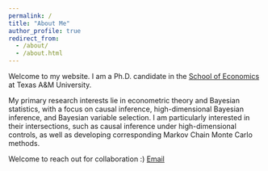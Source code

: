 ```yaml
---
permalink: /
title: "About Me"
author_profile: true
redirect_from: 
  - /about/
  - /about.html
---
```




<div style="display:none">
<div style="float: right; margin-left: 30px; margin-bottom: 10px;">
  <img src="/images/hp_yihong.png" alt="Yihong Xu" width="250px" style="border-radius: 10px;">
</div>
</div>


Welcome to my website. I am a Ph.D. candidate in the [School of Economics](https://artsci.tamu.edu/economics/index.html) at Texas A&M University.

My primary research interests lie in econometric theory and Bayesian statistics, with a focus on causal inference, high-dimensional Bayesian inference, and Bayesian variable selection. I am particularly interested in their intersections, such as causal inference under high-dimensional controls, as well as developing corresponding Markov Chain Monte Carlo methods.


Welcome to reach out for collaboration :) [Email](mailto:kaiserxu_96@tamu.edu)
